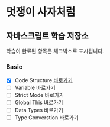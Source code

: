 # 멋쟁이 사자처럼

## 자바스크립트 학습 저장소

학습이 완료된 항목은 체크박스로 표시됩니다.

### Basic
- [x] Code Structure [바로가기](https://www.naver.com)
- [ ] Variable 바로가기
- [ ] Strict Mode 바로가기
- [ ] Global This 바로가기
- [ ] Data Types 바로가기
- [ ] Type Converstion 바로가기